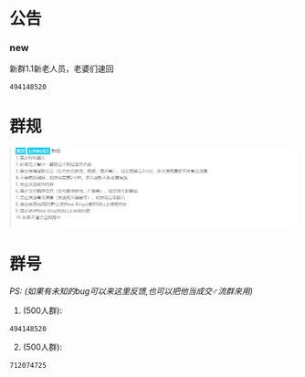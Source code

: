 # 公告
### new
新群1.1新老人员，老婆们速回
```
494148520
```

# 群规
![](/resources/README/img/群规.png)
# 群号
_PS: (如果有未知的bug可以来这里反馈,也可以把他当成交♂流群来用)_
1. (500人群):
```
494148520
```
2. (500人群): 
```
712074725
```